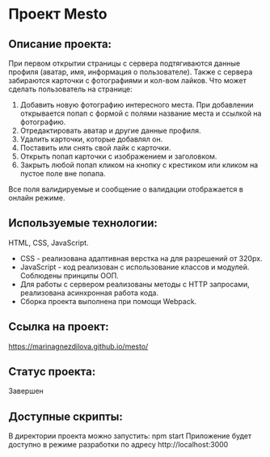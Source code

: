 # Проект Mesto

## Описание проекта:

При первом открытии страницы с сервера подтягиваются данные профиля (аватар, имя, информация о пользователе). Также с сервера забираются карточки с фотографиями и кол-вом лайков.
Что может сделать пользователь на странице:

1. Добавить новую фотографию интересного места. При добавлении открывается попап с формой с полями название места и ссылкой на фотографию.
2. Отредактировать аватар и другие данные профиля.
3. Удалить карточки, которые добавлял он.
4. Поставить или снять свой лайк с карточки.
5. Открыть попап карточки с изображением и заголовком.
6. Закрыть любой попап кликом на кнопку с крестиком или кликом на пустое поле вне попапа.

Все поля валидируемые и сообщение о валидации отображается в онлайн режиме.

## Используемые технологии:

HTML, CSS, JavaScript.
+ CSS - реализована адаптивная верстка на для разрешений от 320px.
+ JavaScript - код реализован с использование классов и модулей. Соблюдены принципы ООП.
+ Для работы с сервером реализованы методы с HTTP запросами, реализована асинхронная работа кода.
+ Сборка проекта выполнена при помощи Webpack.

## Ссылка на проект:
https://marinagnezdilova.github.io/mesto/

## Статус проекта:
Завершен

## Доступные скрипты:
В директории проекта можно запустить:
npm start
Приложение будет доступно в режиме разработки по адресу http://localhost:3000
